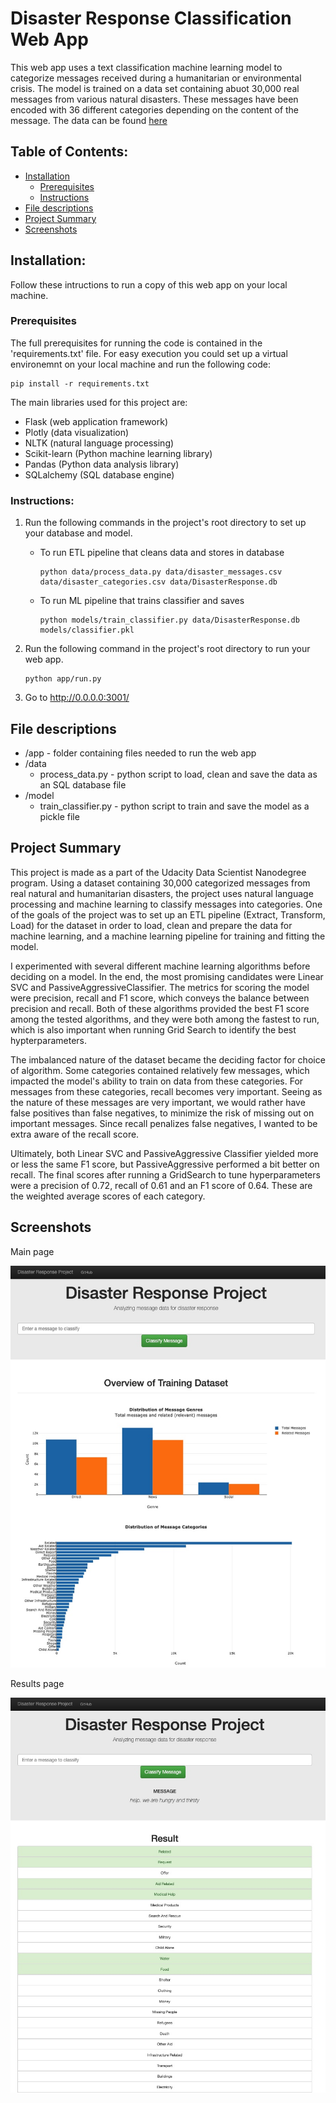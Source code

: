# Disaster Response Classification Web App
This web app uses a text classification machine learning model to categorize messages received during a humanitarian or environmental crisis. The model is trained on a data set containing abuot 30,000 real messages from various natural disasters. These messages have been encoded with 36 different categories depending on the content of the message. The data can be found [here](https://appen.com/datasets/combined-disaster-response-data/)

## Table of Contents:
- [Installation](#installation)
    - [Prerequisites](#prerequisites)
    - [Instructions](#instructions)
- [File descriptions](#file-descriptions)
- [Project Summary](#project-summary)
- [Screenshots](#screenshots)

## Installation:
Follow these intructions to run a copy of this web app on your local machine.

### Prerequisites
The full prerequisites for running the code is contained in the 'requirements.txt' file. For easy execution you could set up a virtual environemnt on your local machine and run the following code:
```cli
pip install -r requirements.txt
```
The main libraries used for this project are:
- Flask (web application framework)
- Plotly (data visualization)
- NLTK (natural language processing)
- Scikit-learn (Python machine learning library)
- Pandas (Python data analysis library)
- SQLalchemy (SQL database engine)

### Instructions:
1. Run the following commands in the project's root directory to set up your database and model.

    - To run ETL pipeline that cleans data and stores in database
        ```cli
        python data/process_data.py data/disaster_messages.csv data/disaster_categories.csv data/DisasterResponse.db
        ```
    - To run ML pipeline that trains classifier and saves
        ```cli
        python models/train_classifier.py data/DisasterResponse.db models/classifier.pkl
        ```

2. Run the following command in the project's root directory to run your web app.
    ```cli
    python app/run.py
    ```

3. Go to http://0.0.0.0:3001/

## File descriptions
- /app - folder containing files needed to run the web app
- /data
    - process_data.py - python script to load, clean and save the data as an SQL database file
- /model
    - train_classifier.py - python script to train and save the model as a pickle file

## Project Summary
This project is made as a part of the Udacity Data Scientist Nanodegree program. Using a dataset containing 30,000 categorized messages from real natural and humanitarian disasters, the project uses natural language processing and machine learning to classify messages into categories. One of the goals of the project was to set up an ETL pipeline (Extract, Transform, Load) for the dataset in order to load, clean and prepare the data for machine learning, and a machine learning pipeline for training and fitting the model.

I experimented with several different machine learning algorithms before deciding on a model. In the end, the most promising candidates were Linear SVC and PassiveAggressiveClassifier. The metrics for scoring the model were precision, recall and F1 score, which conveys the balance between precision and recall. Both of these algorithms provided the best F1 score among the tested algorithms, and they were both among the fastest to run, which is also important when running Grid Search to identify the best hypterparameters.

The imbalanced nature of the dataset became the deciding factor for choice of algorithm. Some categories contained relatively few messages, which impacted the model's ability to train on data from these categories. For messages from these categories, recall becomes very important. Seeing as the nature of these messages are very important, we would rather have false positives than false negatives, to minimize the risk of missing out on important messages. Since recall penalizes false negatives, I wanted to be extra aware of the recall score. 

Ultimately, both Linear SVC and PassiveAggressive Classifier yielded more or less the same F1 score, but PassiveAggressive performed a bit better on recall. The final scores after running a GridSearch to tune hyperparameters were a precision of 0.72, recall of 0.61 and an F1 score of 0.64. These are the weighted average scores of each category.

## Screenshots
Main page

![screenshot](screenshots/landing_page.jpg)

Results page

![screenshot](screenshots/results_page.jpg)
